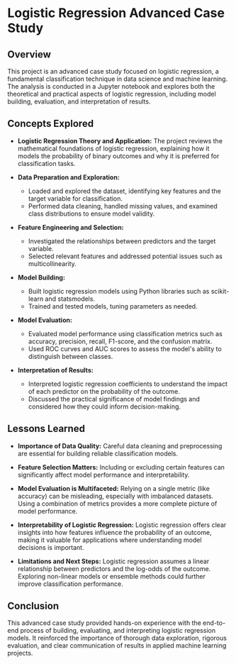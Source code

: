 # Logistic Regression Advanced Case Study

## Overview

This project is an advanced case study focused on logistic regression, a fundamental classification technique in data science and machine learning. The analysis is conducted in a Jupyter notebook and explores both the theoretical and practical aspects of logistic regression, including model building, evaluation, and interpretation of results.

## Concepts Explored

* **Logistic Regression Theory and Application:**
  The project reviews the mathematical foundations of logistic regression, explaining how it models the probability of binary outcomes and why it is preferred for classification tasks.

* **Data Preparation and Exploration:**

  * Loaded and explored the dataset, identifying key features and the target variable for classification.
  * Performed data cleaning, handled missing values, and examined class distributions to ensure model validity.

* **Feature Engineering and Selection:**

  * Investigated the relationships between predictors and the target variable.
  * Selected relevant features and addressed potential issues such as multicollinearity.

* **Model Building:**

  * Built logistic regression models using Python libraries such as scikit-learn and statsmodels.
  * Trained and tested models, tuning parameters as needed.

* **Model Evaluation:**

  * Evaluated model performance using classification metrics such as accuracy, precision, recall, F1-score, and the confusion matrix.
  * Used ROC curves and AUC scores to assess the model's ability to distinguish between classes.

* **Interpretation of Results:**

  * Interpreted logistic regression coefficients to understand the impact of each predictor on the probability of the outcome.
  * Discussed the practical significance of model findings and considered how they could inform decision-making.

## Lessons Learned

* **Importance of Data Quality:**
  Careful data cleaning and preprocessing are essential for building reliable classification models.

* **Feature Selection Matters:**
  Including or excluding certain features can significantly affect model performance and interpretability.

* **Model Evaluation is Multifaceted:**
  Relying on a single metric (like accuracy) can be misleading, especially with imbalanced datasets. Using a combination of metrics provides a more complete picture of model performance.

* **Interpretability of Logistic Regression:**
  Logistic regression offers clear insights into how features influence the probability of an outcome, making it valuable for applications where understanding model decisions is important.

* **Limitations and Next Steps:**
  Logistic regression assumes a linear relationship between predictors and the log-odds of the outcome. Exploring non-linear models or ensemble methods could further improve classification performance.

## Conclusion

This advanced case study provided hands-on experience with the end-to-end process of building, evaluating, and interpreting logistic regression models. It reinforced the importance of thorough data exploration, rigorous evaluation, and clear communication of results in applied machine learning projects.
